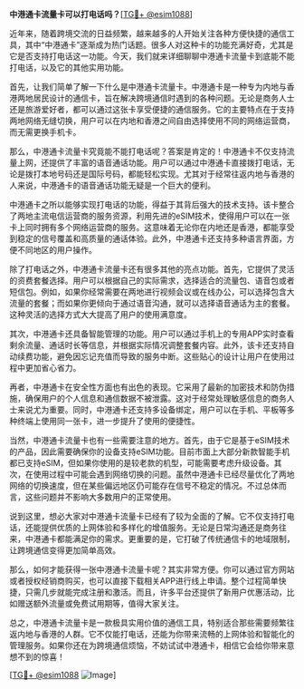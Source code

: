 **中港通卡流量卡可以打电话吗？**[[TG💪+ @esim1088](https://t.me/s/esim1088)]

近年来，随着跨境交流的日益频繁，越来越多的人开始关注各种方便快捷的通信工具，其中“中港通卡”逐渐成为热门话题。很多人对这种卡的功能充满好奇，尤其是它是否支持打电话这一功能。今天，我们就来详细聊聊中港通卡流量卡到底能不能打电话，以及它的其他实用功能。

首先，让我们简单了解一下什么是中港通卡流量卡。中港通卡是一种专为内地与香港两地居民设计的通信卡，旨在解决跨境通信时遇到的各种问题。无论是商务人士还是旅游爱好者，都可以通过这张卡享受便捷的通信服务。它的主要特点在于支持两地网络无缝切换，用户可以在内地和香港之间自由选择使用不同的网络运营商，而无需更换手机卡。

那么，中港通卡流量卡究竟能不能打电话呢？答案是肯定的！中港通卡不仅支持流量上网，还提供了丰富的语音通话功能。用户可以通过中港通卡直接拨打电话，无论是拨打本地号码还是国际号码，都能轻松实现。尤其对于经常往返内地与香港的人来说，中港通卡的语音通话功能无疑是一个巨大的便利。

中港通卡之所以能够实现打电话的功能，得益于其背后强大的技术支持。该卡整合了两地主流电信运营商的服务资源，利用先进的eSIM技术，使得用户可以在一张卡上同时拥有多个网络运营商的服务。这意味着无论你在内地还是香港，都能享受到稳定的信号覆盖和高质量的通话体验。此外，中港通卡还支持多种语言界面，方便不同地区的用户操作。

除了打电话之外，中港通卡流量卡还有很多其他的亮点功能。首先，它提供了灵活的资费套餐选择。用户可以根据自己的实际需求，选择适合的流量包、语音包或者短信包。例如，如果你经常需要在两地进行视频会议或在线办公，可以选择包含大流量的套餐；而如果你更倾向于通过语音沟通，就可以选择语音通话为主的套餐。这种灵活的选择方式大大提高了用户的使用满意度。

其次，中港通卡还具备智能管理的功能。用户可以通过手机上的专用APP实时查看剩余流量、通话时长等信息，并根据实际情况调整套餐内容。此外，该卡还支持自动续费功能，避免因忘记充值而导致的服务中断。这些贴心的设计让用户在使用过程中更加省心省力。

再者，中港通卡在安全性方面也有出色的表现。它采用了最新的加密技术和防伪措施，确保用户的个人信息和通信数据不被泄露。这对于经常处理敏感信息的商务人士来说尤为重要。同时，中港通卡还支持多设备绑定，用户可以在手机、平板等多种终端上使用同一张卡，进一步提升了使用的便捷性。

当然，中港通卡流量卡也有一些需要注意的地方。首先，由于它是基于eSIM技术的产品，因此需要确保你的设备支持eSIM功能。目前市面上大部分新款智能手机都已支持eSIM，但如果你使用的是较老款的机型，可能需要考虑升级设备。其次，在使用过程中可能会遇到网络切换的问题。虽然中港通卡已经尽量优化了两地网络的切换速度，但在某些偏远地区仍可能存在信号不稳定的情况。不过总体而言，这些问题并不影响大多数用户的正常使用。

说到这里，想必大家对中港通卡流量卡已经有了较为全面的了解。它不仅支持打电话，还能提供优质的上网体验和多样化的增值服务。无论是日常沟通还是商务往来，中港通卡都能满足你的需求。更重要的是，它打破了传统通信卡的地域限制，让跨境通信变得更加简单高效。

那么，如何才能获得一张中港通卡流量卡呢？其实非常方便。你可以通过官方网站或者授权经销商购买，也可以直接下载相关APP进行线上申请。整个过程简单快捷，只需几步就能完成注册和激活。而且，许多平台还提供了新用户优惠活动，比如赠送额外流量或免费试用期等，值得大家关注。

总之，中港通卡流量卡是一款极具实用价值的通信工具，特别适合那些需要频繁往返内地与香港的人群。它不仅能打电话，还能为你带来流畅的上网体验和智能化的管理服务。如果你还在为跨境通信烦恼，不妨试试中港通卡，相信它会给你带来意想不到的惊喜！

[[TG💪+ @esim1088](https://t.me/s/esim1088) ![Image](https://i.postimg.cc/4NQfJmqS/Snipaste-2025-05-13-00-14-12.png)]